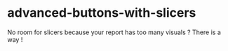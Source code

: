 # advanced-buttons-with-slicers
No room for slicers because your report has too many visuals ? There is a way !
